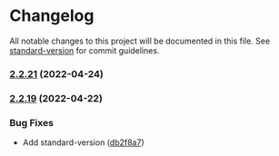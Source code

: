 # Changelog

All notable changes to this project will be documented in this file. See [standard-version](https://github.com/conventional-changelog/standard-version) for commit guidelines.

### [2.2.21](https://github.com/impleotv/stserver-release/compare/v2.2.20...v2.2.21) (2022-04-24)

### [2.2.19](https://github.com/impleotv/stserver-release/compare/v2.2.18...v2.2.19) (2022-04-22)


### Bug Fixes

* Add standard-version ([db2f8a7](https://github.com/impleotv/stserver-release/commit/db2f8a71403902ab70a5d217eecc01f10d7181c4))

